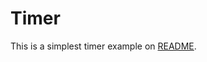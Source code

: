 # Timer

This is a simplest timer example on [README](https://github.com/riot/riot#tag-definition).
